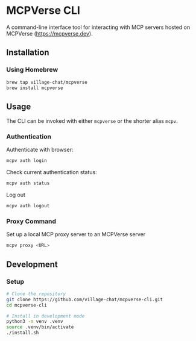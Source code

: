 # MCPVerse CLI

A command-line interface tool for interacting with MCP servers hosted on MCPVerse (https://mcpverse.dev).

## Installation

### Using Homebrew

```bash
brew tap village-chat/mcpverse
brew install mcpverse
```

## Usage

The CLI can be invoked with either `mcpverse` or the shorter alias `mcpv`.

### Authentication
Authenticate with browser:
```bash
mcpv auth login
```

Check current authentication status:
```bash
mcpv auth status
```

Log out
```bash
mcpv auth logout
```

### Proxy Command
Set up a local MCP proxy server to an MCPVerse server
```bash
mcpv proxy <URL>
```

## Development

### Setup

```bash
# Clone the repository
git clone https://github.com/village-chat/mcpverse-cli.git
cd mcpverse-cli

# Install in development mode
python3 -m venv .venv
source .venv/bin/activate
./install.sh
```

